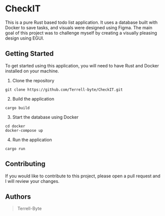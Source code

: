 # CheckIT
This is a pure Rust based todo list application. It uses a database built with Docker to save tasks, and visuals were designed using Figma. The main goal of this project was to challenge myself by creating a visually pleasing design using EGUI.

## Getting Started
To get started using this application, you will need to have Rust and Docker installed on your machine.

1. Clone the repository
```
git clone https://github.com/Terrell-byte/CheckIT.git
```

2. Build the application
```
cargo build
```

3. Start the database using Docker
```
cd docker
docker-compose up
```

4. Run the application
```
cargo run
```

## Contributing
If you would like to contribute to this project, please open a pull request and I will review your changes.

## Authors
> Terrell-Byte